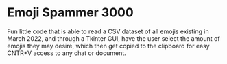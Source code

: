 # Emoji Spammer 3000

Fun little code that is able to read a CSV dataset of all emojis existing in March 2022, and through a Tkinter GUI, have the user select the amount of emojis they may desire, which then get copied to the clipboard for easy CNTR+V access to any chat or document.

